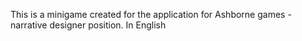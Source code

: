 This is a minigame created for the application for Ashborne games - narrative designer position. In English
